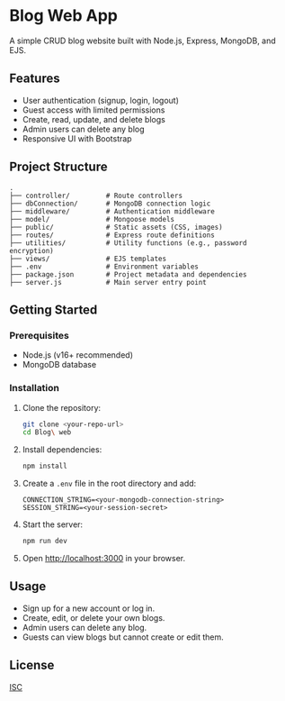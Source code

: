 
# Blog Web App

A simple CRUD blog website built with Node.js, Express, MongoDB, and EJS.

## Features

- User authentication (signup, login, logout)
- Guest access with limited permissions
- Create, read, update, and delete blogs
- Admin users can delete any blog
- Responsive UI with Bootstrap

## Project Structure

```
.
├── controller/         # Route controllers
├── dbConnection/       # MongoDB connection logic
├── middleware/         # Authentication middleware
├── model/              # Mongoose models
├── public/             # Static assets (CSS, images)
├── routes/             # Express route definitions
├── utilities/          # Utility functions (e.g., password encryption)
├── views/              # EJS templates
├── .env                # Environment variables
├── package.json        # Project metadata and dependencies
├── server.js           # Main server entry point
```

## Getting Started

### Prerequisites

- Node.js (v16+ recommended)
- MongoDB database

### Installation

1. Clone the repository:
   ```sh
   git clone <your-repo-url>
   cd Blog\ web
   ```

2. Install dependencies:
   ```sh
   npm install
   ```

3. Create a `.env` file in the root directory and add:
   ```
   CONNECTION_STRING=<your-mongodb-connection-string>
   SESSION_STRING=<your-session-secret>
   ```

4. Start the server:
   ```sh
   npm run dev
   ```

5. Open [http://localhost:3000](http://localhost:3000) in your browser.

## Usage

- Sign up for a new account or log in.
- Create, edit, or delete your own blogs.
- Admin users can delete any blog.
- Guests can view blogs but cannot create or edit them.

## License

[ISC](LICENSE)
